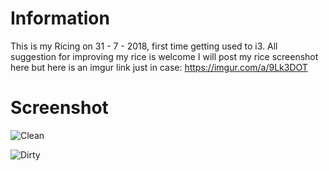# Information

This is my Ricing on 31 - 7 - 2018, first time getting used to i3. All suggestion for improving my rice is welcome
I will post my rice screenshot here but here is an imgur link just in case: https://imgur.com/a/9Lk3DOT
# Screenshot


![Clean](https://i.imgur.com/PYWqV3g.png)

![Dirty](https://i.imgur.com/IpnIQbk.png)
